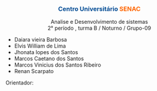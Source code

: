 <h3 style="text-align: center;"><span style="color: #004c94;"><strong><span class="JsGRdQ">Centro Universit&aacute;rio <span style="color: #ff6600;">SENAC</span></span></strong></span></h3>
<p style="text-align: center;">Analise e Desenvolvimento de sistemas<br />2&deg; per&iacute;odo , turma B / Noturno / Grupo-09</p>
<ul>
<li>Daiara vieira Barbosa</li>
<li>Elvis William de Lima</li>
<li>Jhonata lopes dos Santos</li>
<li>Marcos Caetano dos Santos</li>
<li>Marcos Vinicius dos Santos Ribeiro</li>
<li>Renan Scarpato</li>
</ul>
<p>Orientador:
